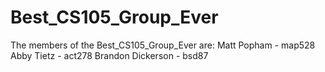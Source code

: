 # Best_CS105_Group_Ever
The members of the Best_CS105_Group_Ever are:
Matt Popham - map528
Abby Tietz - act278
Brandon Dickerson - bsd87
